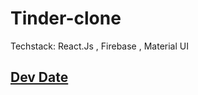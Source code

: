# Tinder-clone

Techstack: React.Js , Firebase , Material UI

## [Dev Date](https://tinder-clone-ebc2e.web.app/)
